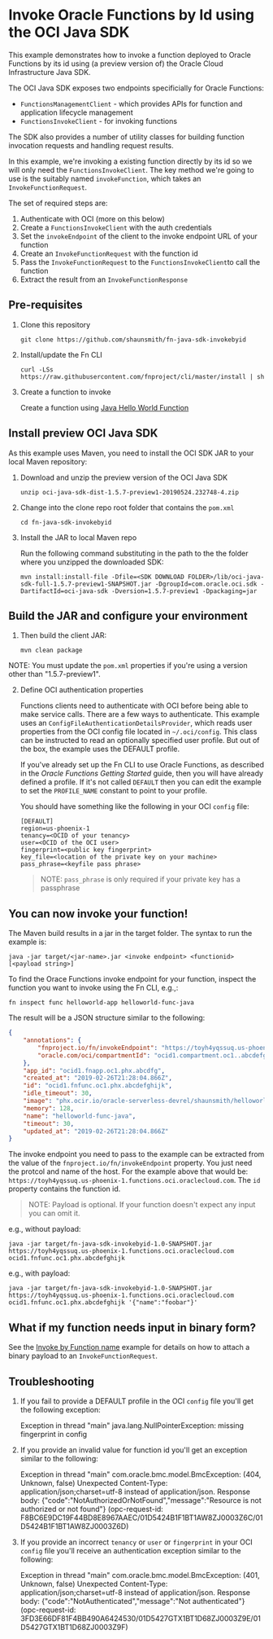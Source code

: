 # Invoke Oracle Functions by Id using the OCI Java SDK

This example demonstrates how to invoke a function deployed to Oracle Functions
by its id using (a preview version of) the Oracle Cloud Infrastructure Java SDK.

The OCI Java SDK exposes two endpoints specificially for Oracle Functions:

- `FunctionsManagementClient` - which provides APIs for function and application
  lifecycle management
- `FunctionsInvokeClient` - for invoking functions

The SDK also provides a number of utility classes for building function
invocation requests and handling request results.

In this example, we're invoking a existing function directly by its id so we
will only need the `FunctionsInvokeClient`.  The key method we're going to use
is the suitably named `invokeFunction`, which takes an `InvokeFunctionRequest`.

The set of required steps are:

1. Authenticate with OCI (more on this below)
2. Create a `FunctionsInvokeClient` with the auth credentials
3. Set the `invokeEndpoint` of the client to the invoke endpoint URL of your function
3. Create an `InvokeFunctionRequest` with the function id
4. Pass the `InvokeFunctionRequest` to the `FunctionsInvokeClient`to call the function
5. Extract the result from an `InvokeFunctionResponse`


## Pre-requisites

1. Clone this repository

   `git clone https://github.com/shaunsmith/fn-java-sdk-invokebyid`

2. Install/update the Fn CLI

   `curl -LSs https://raw.githubusercontent.com/fnproject/cli/master/install |
   sh`

3. Create a function to invoke

   Create a function using [Java Hello World
   Function](https://github.com/abhirockzz/oracle-functions-hello-worlds/blob/master/java-hello-world.md)

## Install preview OCI Java SDK

As this example uses Maven, you need to install the OCI SDK JAR to your local
Maven repository:

1. Download and unzip the preview version of the OCI Java SDK

   `unzip oci-java-sdk-dist-1.5.7-preview1-20190524.232748-4.zip`

2. Change into the clone repo root folder that contains the `pom.xml`

   `cd fn-java-sdk-invokebyid`

3. Install the JAR to local Maven repo

   Run the following command substituting in the path to the the folder where
   you unzipped the downloaded SDK:

   `mvn install:install-file -Dfile=<SDK DOWNLOAD FOLDER>/lib/oci-java-sdk-full-1.5.7-preview1-SNAPSHOT.jar
   -DgroupId=com.oracle.oci.sdk -DartifactId=oci-java-sdk
   -Dversion=1.5.7-preview1 -Dpackaging=jar`

## Build the JAR and configure your environment

1. Then build the client JAR:

   `mvn clean package`

  NOTE: You must update the `pom.xml` properties if you're using a version
  other than "1.5.7-preview1".

2. Define OCI authentication properties

    Functions clients need to authenticate with OCI before being able to make
    service calls. There are a few ways to authenticate. This example uses an
    `ConfigFileAuthenticationDetailsProvider`, which reads user properties from
    the OCI config file located in `~/.oci/config`. This class can be instructed
    to read an optionally specified user profile.  But out of the box, the
    example uses the DEFAULT profile.

    If you've already set up the Fn CLI to use Oracle Functions, as described in
    the *Oracle Functions Getting Started* guide, then you will have already
    defined a profile. If it's not called `DEFAULT` then you can edit the
    example to set the `PROFILE_NAME` constant to point to your profile.

    You should have something like the following in your OCI `config` file:

   ```shell
   [DEFAULT]
   region=us-phoenix-1
   tenancy=<OCID of your tenancy>
   user=<OCID of the OCI user>
   fingerprint=<public key fingerprint>
   key_file=<location of the private key on your machine>
   pass_phrase=<keyfile pass phrase>
   ```

   > NOTE: `pass_phrase` is only required if your private key has a passphrase

## You can now invoke your function!

The Maven build results in a jar in the target folder.  The syntax to run the
example is:

`java -jar target/<jar-name>.jar <invoke endpoint> <functionid> [<payload string>]`

To find the Orace Functions invoke endpoint for your function, inspect the
function you want to invoke using the Fn CLI, e.g.,:

`fn inspect func helloworld-app helloworld-func-java`

The result will be a JSON structure similar to the following:

```JSON
{
	"annotations": {
		"fnproject.io/fn/invokeEndpoint": "https://toyh4yqssuq.us-phoenix-1.functions.oci.oraclecloud.com/invoke/ocid1.fnfunc.oc1.phx.abcdefghijk",
		"oracle.com/oci/compartmentId": "ocid1.compartment.oc1..abcdefg"
	},
	"app_id": "ocid1.fnapp.oc1.phx.abcdfg",
	"created_at": "2019-02-26T21:28:04.866Z",
	"id": "ocid1.fnfunc.oc1.phx.abcdefghijk",
	"idle_timeout": 30,
	"image": "phx.ocir.io/oracle-serverless-devrel/shaunsmith/helloworld-func-java:0.0.4",
	"memory": 128,
	"name": "helloworld-func-java",
	"timeout": 30,
	"updated_at": "2019-02-26T21:28:04.866Z"
}
```

The invoke endpoint you need to pass to the example can be extracted from the value of the `fnproject.io/fn/invokeEndpoint` property.  You just need the protcol and name of the host.  For the example above that would be: `https://toyh4yqssuq.us-phoenix-1.functions.oci.oraclecloud.com`.  The `id` property contains the function id.

> NOTE: Payload is optional. If your function doesn't expect any input you
> can omit it.

e.g., without payload:

`java -jar target/fn-java-sdk-invokebyid-1.0-SNAPSHOT.jar https://toyh4yqssuq.us-phoenix-1.functions.oci.oraclecloud.com ocid1.fnfunc.oc1.phx.abcdefghijk`

e.g., with payload:

`java -jar target/fn-java-sdk-invokebyid-1.0-SNAPSHOT.jar https://toyh4yqssuq.us-phoenix-1.functions.oci.oraclecloud.com ocid1.fnfunc.oc1.phx.abcdefghijk '{"name":"foobar"}'`

## What if my function needs input in binary form?

See the [Invoke by Function name](https://github.com/abhirockzz/fn-java-sdk-invoke) example for details on
how to attach a binary payload to an `InvokeFunctionRequest`.

## Troubleshooting

1. If you fail to provide a DEFAULT profile in the OCI `config` file you'll get
   the following exception:

   Exception in thread "main" java.lang.NullPointerException: missing fingerprint in config

2. If you provide an invalid value for function id you'll get an exception
   similar to the following:

   Exception in thread "main" com.oracle.bmc.model.BmcException: (404, Unknown, false) Unexpected Content-Type: application/json;charset=utf-8 instead of application/json. Response body: {"code":"NotAuthorizedOrNotFound","message":"Resource is not authorized or not found"} (opc-request-id: F8BC6E9DC19F44BD8E8967AAEC/01D5424B1F1BT1AW8ZJ0003Z6C/01D5424B1F1BT1AW8ZJ0003Z6D)

3. If you provide an incorrect `tenancy` or `user` or
   `fingerprint` in your OCI `config` file you'll receive an authentication exception similar to the following:

   Exception in thread "main" com.oracle.bmc.model.BmcException: (401, Unknown, false) Unexpected Content-Type: application/json;charset=utf-8 instead of application/json. Response body: {"code":"NotAuthenticated","message":"Not authenticated"} (opc-request-id: 3FD3E66DF81F4BB490A6424530/01D5427GTX1BT1D68ZJ0003Z9E/01D5427GTX1BT1D68ZJ0003Z9F)
